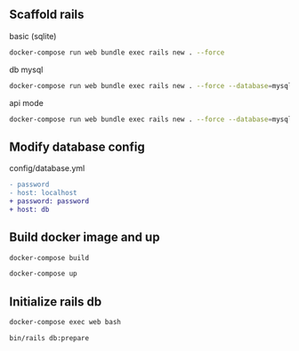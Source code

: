 ## Scaffold rails

basic (sqlite)
```bash
docker-compose run web bundle exec rails new . --force
```

db mysql
```sh
docker-compose run web bundle exec rails new . --force --database=mysql
```

api mode
```bash
docker-compose run web bundle exec rails new . --force --database=mysql --api
```

## Modify database config

config/database.yml

```diff
- password
- host: localhost
+ password: password
+ host: db
```

## Build docker image and up

```sh
docker-compose build

docker-compose up
```

## Initialize rails db

```sh
docker-compose exec web bash

bin/rails db:prepare
```
